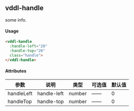 ## vddl-handle

some info.

#### Usage

```html
<vddl-handle
  :handle-left="20"
  :handle-top="20"
  class="handle">
</vddl-handle>
```

#### Attributes

|参数|说明|类型|可选值|默认值|
|----|----|----|----|----|
|handleLeft| handle-left | number | —— | 0 |
|handleTop| handle-top | number | —— | 0 |
